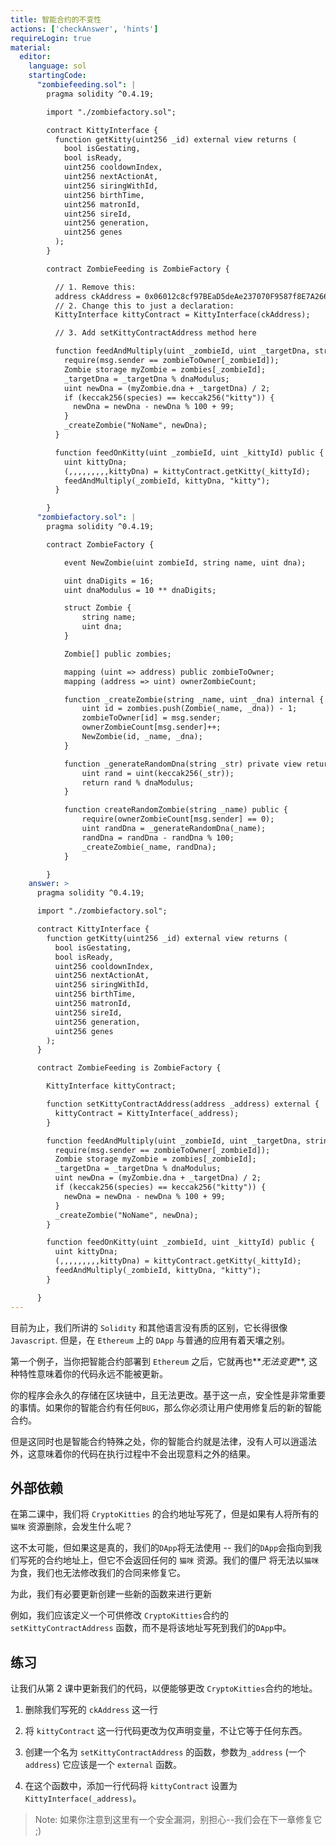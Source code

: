 ```yaml
---
title: 智能合约的不变性
actions: ['checkAnswer', 'hints']
requireLogin: true
material:
  editor:
    language: sol
    startingCode:
      "zombiefeeding.sol": |
        pragma solidity ^0.4.19;

        import "./zombiefactory.sol";

        contract KittyInterface {
          function getKitty(uint256 _id) external view returns (
            bool isGestating,
            bool isReady,
            uint256 cooldownIndex,
            uint256 nextActionAt,
            uint256 siringWithId,
            uint256 birthTime,
            uint256 matronId,
            uint256 sireId,
            uint256 generation,
            uint256 genes
          );
        }

        contract ZombieFeeding is ZombieFactory {

          // 1. Remove this:
          address ckAddress = 0x06012c8cf97BEaD5deAe237070F9587f8E7A266d;
          // 2. Change this to just a declaration:
          KittyInterface kittyContract = KittyInterface(ckAddress);

          // 3. Add setKittyContractAddress method here

          function feedAndMultiply(uint _zombieId, uint _targetDna, string species) public {
            require(msg.sender == zombieToOwner[_zombieId]);
            Zombie storage myZombie = zombies[_zombieId];
            _targetDna = _targetDna % dnaModulus;
            uint newDna = (myZombie.dna + _targetDna) / 2;
            if (keccak256(species) == keccak256("kitty")) {
              newDna = newDna - newDna % 100 + 99;
            }
            _createZombie("NoName", newDna);
          }

          function feedOnKitty(uint _zombieId, uint _kittyId) public {
            uint kittyDna;
            (,,,,,,,,,kittyDna) = kittyContract.getKitty(_kittyId);
            feedAndMultiply(_zombieId, kittyDna, "kitty");
          }

        }
      "zombiefactory.sol": |
        pragma solidity ^0.4.19;

        contract ZombieFactory {

            event NewZombie(uint zombieId, string name, uint dna);

            uint dnaDigits = 16;
            uint dnaModulus = 10 ** dnaDigits;

            struct Zombie {
                string name;
                uint dna;
            }

            Zombie[] public zombies;

            mapping (uint => address) public zombieToOwner;
            mapping (address => uint) ownerZombieCount;

            function _createZombie(string _name, uint _dna) internal {
                uint id = zombies.push(Zombie(_name, _dna)) - 1;
                zombieToOwner[id] = msg.sender;
                ownerZombieCount[msg.sender]++;
                NewZombie(id, _name, _dna);
            }

            function _generateRandomDna(string _str) private view returns (uint) {
                uint rand = uint(keccak256(_str));
                return rand % dnaModulus;
            }

            function createRandomZombie(string _name) public {
                require(ownerZombieCount[msg.sender] == 0);
                uint randDna = _generateRandomDna(_name);
                randDna = randDna - randDna % 100;
                _createZombie(_name, randDna);
            }

        }
    answer: >
      pragma solidity ^0.4.19;

      import "./zombiefactory.sol";

      contract KittyInterface {
        function getKitty(uint256 _id) external view returns (
          bool isGestating,
          bool isReady,
          uint256 cooldownIndex,
          uint256 nextActionAt,
          uint256 siringWithId,
          uint256 birthTime,
          uint256 matronId,
          uint256 sireId,
          uint256 generation,
          uint256 genes
        );
      }

      contract ZombieFeeding is ZombieFactory {

        KittyInterface kittyContract;

        function setKittyContractAddress(address _address) external {
          kittyContract = KittyInterface(_address);
        }

        function feedAndMultiply(uint _zombieId, uint _targetDna, string species) public {
          require(msg.sender == zombieToOwner[_zombieId]);
          Zombie storage myZombie = zombies[_zombieId];
          _targetDna = _targetDna % dnaModulus;
          uint newDna = (myZombie.dna + _targetDna) / 2;
          if (keccak256(species) == keccak256("kitty")) {
            newDna = newDna - newDna % 100 + 99;
          }
          _createZombie("NoName", newDna);
        }

        function feedOnKitty(uint _zombieId, uint _kittyId) public {
          uint kittyDna;
          (,,,,,,,,,kittyDna) = kittyContract.getKitty(_kittyId);
          feedAndMultiply(_zombieId, kittyDna, "kitty");
        }

      }
---
```


目前为止，我们所讲的 `Solidity` 和其他语言没有质的区别，它长得很像 `Javascript`. 但是，在 `Ethereum` 上的 `DApp` 与普通的应用有着天壤之别。

第一个例子，当你把智能合约部署到 `Ethereum` 之后，它就再也**_无法变更_**, 这种特性意味着你的代码永远不能被更新。

你的程序会永久的存储在区块链中，且无法更改。基于这一点，安全性是非常重要的事情。如果你的智能合约有任何`BUG`，那么你必须让用户使用修复后的新的智能合约。

但是这同时也是智能合约特殊之处，你的智能合约就是法律，没有人可以逍遥法外，这意味着你的代码在执行过程中不会出现意料之外的结果。

## 外部依赖

在第二课中，我们将 `CryptoKitties` 的合约地址写死了，但是如果有人将所有的 `猫咪` 资源删除，会发生什么呢？

这不太可能，但如果这是真的，我们的`DApp`将无法使用 -- 我们的`DApp`会指向到我们写死的合约地址上，但它不会返回任何的 `猫咪` 资源。我们的僵尸
将无法以`猫咪`为食，我们也无法修改我们的合同来修复它。

为此，我们有必要更新创建一些新的函数来进行更新

例如，我们应该定义一个可供修改 `CryptoKitties`合约的 `setKittyContractAddress` 函数，而不是将该地址写死到我们的`DApp`中。

## 练习

让我们从第 2 课中更新我们的代码，以便能够更改 `CryptoKitties`合约的地址。

1. 删除我们写死的 `ckAddress` 这一行

2. 将 `kittyContract` 这一行代码更改为仅声明变量，不让它等于任何东西。

3. 创建一个名为 `setKittyContractAddress` 的函数，参数为`_address` (一个 `address`) 它应该是一个 `external` 函数。

4. 在这个函数中，添加一行代码将 `kittyContract` 设置为 `KittyInterface(_address)`。

> Note: 如果你注意到这里有一个安全漏洞，别担心--我们会在下一章修复它 ;)
